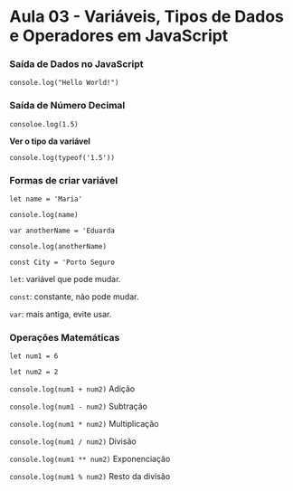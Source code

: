 # Aula 03 - Variáveis, Tipos de Dados e Operadores em JavaScript

### Saída de Dados no JavaScript 
`console.log("Hello World!")`  

### Saída de Número Decimal 

`consoloe.log(1.5)`

**Ver o tipo da variável**

`console.log(typeof('1.5'))`

### Formas de criar variável 
`let name = 'Maria'`

`console.log(name)`

`var anotherName = 'Eduarda` 

`console.log(anotherName)`

`const City = 'Porto Seguro` 



`let`: variável que pode mudar.

`const`: constante, não pode mudar.

`var`: mais antiga, evite usar.



### Operações Matemáticas

`let num1 = 6`

`let num2 = 2`

`console.log(num1 + num2)` Adição

`console.log(num1 - num2)` Subtração

`console.log(num1 * num2)` Multiplicação

`console.log(num1 / num2)` Divisão

`console.log(num1 ** num2)` Exponenciação

`console.log(num1 % num2)` Resto da divisão